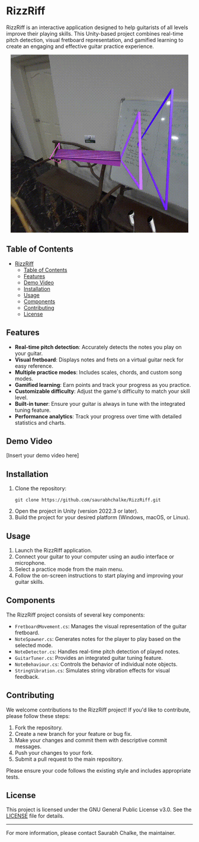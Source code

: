 # RizzRiff

RizzRiff is an interactive application designed to help guitarists of all levels improve their playing skills. This Unity-based project combines real-time pitch detection, visual fretboard representation, and gamified learning to create an engaging and effective guitar practice experience.

<div align="center">
  <img src="Documentation/Images/gameplay.gif" alt="RizzRiff Demo">
</div>

## Table of Contents
- [RizzRiff](#rizzriff)
  - [Table of Contents](#table-of-contents)
  - [Features](#features)
  - [Demo Video](#demo-video)
  - [Installation](#installation)
  - [Usage](#usage)
  - [Components](#components)
  - [Contributing](#contributing)
  - [License](#license)

## Features

- **Real-time pitch detection**: Accurately detects the notes you play on your guitar.
- **Visual fretboard**: Displays notes and frets on a virtual guitar neck for easy reference.
- **Multiple practice modes**: Includes scales, chords, and custom song modes.
- **Gamified learning**: Earn points and track your progress as you practice.
- **Customizable difficulty**: Adjust the game's difficulty to match your skill level.
- **Built-in tuner**: Ensure your guitar is always in tune with the integrated tuning feature.
- **Performance analytics**: Track your progress over time with detailed statistics and charts.

## Demo Video

[Insert your demo video here]

## Installation

1. Clone the repository:
   ```
   git clone https://github.com/saurabhchalke/RizzRiff.git
   ```
2. Open the project in Unity (version 2022.3 or later).
3. Build the project for your desired platform (Windows, macOS, or Linux).

## Usage

1. Launch the RizzRiff application.
2. Connect your guitar to your computer using an audio interface or microphone.
3. Select a practice mode from the main menu.
4. Follow the on-screen instructions to start playing and improving your guitar skills.

## Components

The RizzRiff project consists of several key components:

- `FretboardMovement.cs`: Manages the visual representation of the guitar fretboard.
- `NoteSpawner.cs`: Generates notes for the player to play based on the selected mode.
- `NoteDetector.cs`: Handles real-time pitch detection of played notes.
- `GuitarTuner.cs`: Provides an integrated guitar tuning feature.
- `NoteBehaviour.cs`: Controls the behavior of individual note objects.
- `StringVibration.cs`: Simulates string vibration effects for visual feedback.

## Contributing

We welcome contributions to the RizzRiff project! If you'd like to contribute, please follow these steps:

1. Fork the repository.
2. Create a new branch for your feature or bug fix.
3. Make your changes and commit them with descriptive commit messages.
4. Push your changes to your fork.
5. Submit a pull request to the main repository.

Please ensure your code follows the existing style and includes appropriate tests.

## License

This project is licensed under the GNU General Public License v3.0. See the [LICENSE](LICENSE) file for details.

---

For more information, please contact Saurabh Chalke, the maintainer.